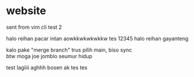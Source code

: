 # website

sent from vim cli
test 2

halo reihan
pacar intan aowkkwkwkwkkw
tes 12345
halo reihan gayanteng

kalo pake "merge branch" trus pilih main, biso sync \
btw moga joe jomblo seumur hidup

test lagiiii aghhh bosen ak tes tes